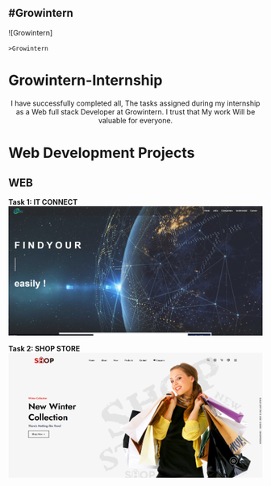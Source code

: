 #Growintern
----

![Growintern]

```
>Growintern
```

# Growintern-Internship
<div style="text-align:center; margin-top: 20px;">
<p> I have successfully completed all, The tasks assigned during my internship as a Web full stack Developer at Growintern. I trust that My work Will be valuable for everyone. </p> 
</div>


# Web Development Projects

## WEB


**Task 1: IT CONNECT**
<img src="itconnect.png">


**Task 2: SHOP STORE**
<img src="shopstore.png">




